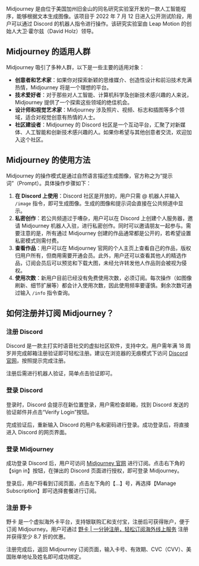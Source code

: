 Midjourney 是由位于美国加州旧金山的同名研究实验室开发的一款人工智能程序，能够根据文本生成图像。该项目于 2022 年 7 月 12 日进入公开测试阶段，用户可以通过 Discord 的机器人指令进行操作。该研究实验室由 Leap Motion 的创始人大卫·霍尔兹（David Holz）领导。

## Midjourney 的适用人群

Midjourney 吸引了多种人群，以下是一些主要的适用对象：

- **创意者和艺术家**：如果你对探索新颖的思维媒介、创造性设计和前沿技术充满热情，Midjourney 将是一个理想的平台。
- **技术爱好者**：对于那些对人工智能、计算机科学及创新技术感兴趣的人来说，Midjourney 提供了一个探索这些领域的绝佳机会。
- **设计师和视觉艺术家**：Midjourney 涉及照片、视频、标志和插图等多个领域，适合对视觉创意有热情的人士。
- **社区建设者**：Midjourney 的 Discord 社区是一个互动平台，汇聚了对新媒体、人工智能和创新技术感兴趣的人。如果你希望与其他创意者交流，欢迎加入这个社区。

## Midjourney 的使用方法

Midjourney 的操作模式是通过自然语言描述生成图像，官方称之为“提示词”（Prompt）。具体操作步骤如下：

1. **在 Discord 上使用**：Discord 社区是开放的，用户只需 @ 机器人并输入 `/image` 指令，即可生成图像。生成的图像和提示词会直接在公共频道中显示。
2. **私密创作**：若公共频道过于嘈杂，用户可以在 Discord 上创建个人服务器，邀请 Midjourney 机器人入驻，进行私密创作。同时可以邀请朋友一起参与。需要注意的是，所有通过 Midjourney 创建的作品通常都是公开的，若希望设置私密模式则需付费。
3. **查看作品**：用户可以在 Midjourney 官网的个人主页上查看自己的作品，版权归用户所有，但商用需要开通会员。此外，用户还可以查看其他人的精选作品，订阅会员后可以预览和下载大图，未经允许转发他人作品则会被视为侵权。
4. **使用次数**：新用户目前已经没有免费使用次数，必须订阅。每次操作（如图像刷新、细节扩展等）都会计入使用次数，因此使用频率要谨慎。剩余次数可通过输入 `/info` 指令查询。

## 如何注册并订阅 Midjourney？

### 注册 Discord

Discord 是一款主打实时语音社交的虚拟社区软件，支持中文。用户需年满 18 周岁并完成邮箱注册验证即可轻松注册。建议在浏览器的无痕模式下访问 [Discord 官网](https://discord.com/login)，按照提示完成注册。

注册后需进行机器人验证，简单点击验证即可。

### 登录 Discord

登录时，Discord 会提示在新位置登录，用户需检查邮箱，找到 Discord 发送的验证邮件并点击“Verify Login”按钮。

完成验证后，重新输入 Discord 的用户名和密码进行登录。成功登录后，将直接进入 Discord 的网页界面。

### 登录 Midjourney

成功登录 Discord 后，用户可访问 [Midjourney 官网](https://www.midjourney.com/) 进行订阅。点击右下角的【sign in】按钮，在弹出的 Discord 页面进行授权，即可登录 Midjourney。

登录后，用户将看到订阅页面，点击左下角的【…】号，再选择【Manage Subscription】即可选择套餐进行订阅。

### 注册 野卡

野卡 是一个虚拟海外卡平台，支持银联购汇和支付宝，注册后可获得账户，便于订阅 Midjourney。用户可通过 [野卡 | 一分钟注册，轻松订阅海外线上服务](https://bit.ly/bewildcard) 注册并获得至少 8.7 折的优惠。

注册完成后，返回 Midjourney 订阅页面，输入卡号、有效期、CVC（CVV）、美国账单地址及姓名即可成功绑定。